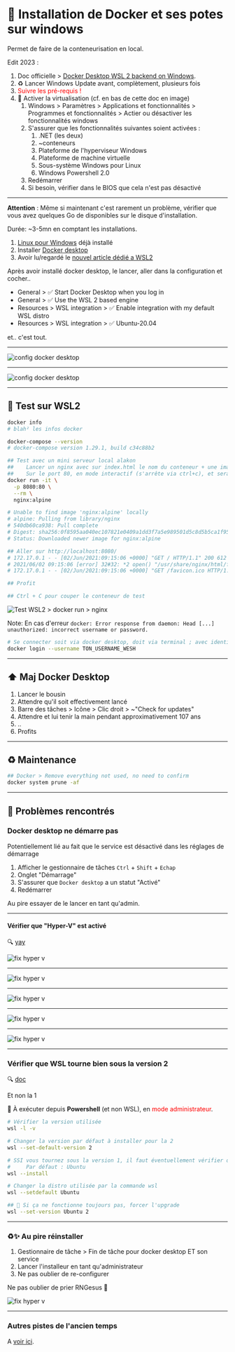 # 🐳 Installation de Docker et ses potes sur windows

Permet de faire de la conteneurisation en local.

Edit 2023 :

1. Doc officielle > [Docker Desktop WSL 2 backend on Windows](https://docs.docker.com/desktop/windows/wsl/).
2. ♻️ Lancer Windows Update avant, complètement, plusieurs fois
3. <span style="color: red;">Suivre les pré-requis !</span>
4. 🚨 Activer la virtualisation (cf. en bas de cette doc en image)
   1. Windows > Paramètres > Applications et fonctionnalités > Programmes et fonctionnalités > Actier ou désactiver les fonctionnalités windows
   2. S'assurer que les fonctionnalités suivantes soient activées :
      1. .NET (les deux)
      2. ~conteneurs
      3. Plateforme de l'hyperviseur Windows
      4. Plateforme de machine virtuelle
      5. Sous-système Windows pour Linux
      6. Windows Powershell 2.0
   3. Redémarrer
   4. Si besoin, vérifier dans le BIOS que cela n'est pas désactivé

---

**Attention** : Même si maintenant c'est rarement un problème, vérifier que vous avez quelques Go de disponibles sur le disque d'installation.

Durée: ~3-5mn en comptant les installations.

1. [Linux pour Windows](/README.md) déjà installé
2. Installer [Docker desktop](https://docs.docker.com/docker-for-windows/install/)
3. Avoir lu/regardé le [nouvel article dédié a WSL2](https://nickjanetakis.com/blog/a-linux-dev-environment-on-windows-with-wsl-2-docker-desktop-and-more)

Après avoir installé docker desktop, le lancer, aller dans la configuration et cocher..

- General > ✅ Start Docker Desktop when you log in
- General > ✅ Use the WSL 2 based engine
- Resources > WSL integration > ✅ Enable integration with my default WSL distro
- Resources > WSL integration > ✅ Ubuntu-20.04

et.. c'est tout.

---

![config docker desktop](../docs/images/docker/config/docker-desktop-config-1.png)

---

![config docker desktop](../docs/images/docker/config/docker-desktop-config-2.png)

---

## 📌 Test sur WSL2

```bash
docker info
# blah² les infos docker

docker-compose --version
# docker-compose version 1.29.1, build c34c88b2

## Test avec un mini serveur local alakon
##    Lancer un nginx avec sur index.html le nom du conteneur + une image
##    Sur le port 80, en mode interactif (s'arrête via ctrl+c), et sera supprimé après utilisation
docker run -it \
  -p 8080:80 \
  --rm \
  nginx:alpine

# Unable to find image 'nginx:alpine' locally
# alpine: Pulling from library/nginx
# 540db60ca938: Pull complete
# Digest: sha256:0f8595aa040ec107821e0409a1dd3f7a5e989501d5c8d5b5ca1f955f33ac81a0
# Status: Downloaded newer image for nginx:alpine

## Aller sur http://localhost:8080/
# 172.17.0.1 - - [02/Jun/2021:09:15:06 +0000] "GET / HTTP/1.1" 200 612 "-" "Mozilla/5.0 (Windows NT 10.0; Win64; x64) AppleWebKit/537.36 (KHTML, like Gecko) Chrome/91.0.4472.77 Safari/537.36" "-"
# 2021/06/02 09:15:06 [error] 32#32: *2 open() "/usr/share/nginx/html/favicon.ico" failed (2: No such file or directory), client: 172.17.0.1, server: localhost, request: "GET /favicon.ico HTTP/1.1", host: "localhost:8080", referrer: "http://localhost:8080/"
# 172.17.0.1 - - [02/Jun/2021:09:15:06 +0000] "GET /favicon.ico HTTP/1.1" 404 555 "http://localhost:8080/" "Mozilla/5.0 (Windows NT 10.0; Win64; x64) AppleWebKit/537.36 (KHTML, like Gecko) Chrome/91.0.4472.77 Safari/537.36" "-"

## Profit

## Ctrl + C pour couper le conteneur de test
```

![Test WSL2 > docker run > nginx](../docs/images/test-docker-nginx-ok.png)

Note: En cas d'erreur `docker: Error response from daemon: Head [...] unauthorized: incorrect username or password.`

```bash
# Se connecter soit via docker desktop, doit via terminal ; avec identifiant dockerhub
docker login --username TON_USERNAME_WESH
```

---

## ⬆️ Maj Docker Desktop

1. Lancer le bousin
2. Attendre qu'il soit effectivement lancé
3. Barre des tâches > Icône > Clic droit > ~"Check for updates"
4. Attendre et lui tenir la main pendant approximativement 107 ans
5. ..
6. Profits

---

## ♻️ Maintenance

```bash
## Docker > Remove everything not used, no need to confirm
docker system prune -af
```

---

## 🐛 Problèmes rencontrés

### Docker desktop ne démarre pas

Potentiellement lié au fait que le service est désactivé dans les réglages de démarrage

1. Afficher le gestionnaire de tâches `Ctrl` + `Shift` + `Echap`
2. Onglet "Démarrage"
3. S'assurer que `Docker desktop` a un statut "Activé"
4. Redémarrer

Au pire essayer de le lancer en tant qu'admin.

---

#### Vérifier que "Hyper-V" est activé

🔍 [yay](https://collabnix.com/error-docker-failed-to-start-docker-desktop-for-windows/#:~:text=You%20can%20try%20reinstalling%20Docker,attempting%20to%20start%20Docker%20again.)

![fix hyper v](../docs/images/docker/fix-enable-Hyper-V/docker-fix--enable-Hyper-V-01.png)

---

![fix hyper v](../docs/images/docker/fix-enable-Hyper-V/docker-fix--enable-Hyper-V-02.png)

---

![fix hyper v](../docs/images/docker/fix-enable-Hyper-V/docker-fix--enable-Hyper-V-03.png)

---

![fix hyper v](../docs/images/docker/fix-enable-Hyper-V/docker-fix--enable-Hyper-V-04.png)

---

![fix hyper v](../docs/images/docker/fix-enable-Hyper-V/docker-fix--enable-Hyper-V-05.png)

---

### Vérifier que WSL tourne bien sous la version 2

🔍 [doc](https://learn.microsoft.com/en-us/windows/wsl/install)

Et non la 1

🚨 À exécuter depuis **Powershell** (et non WSL), en <span style="color: red;">mode administrateur</span>.

```bash
# Vérifier la version utilisée
wsl -l -v

# Changer la version par défaut à installer pour la 2
wsl --set-default-version 2

# SSI vous tournez sous la version 1, il faut éventuellement vérifier que la 2 est bein installée avant de changer
#     Par défaut : Ubuntu
wsl --install

# Changer la distro utilisée par la commande wsl
wsl --setdefault Ubuntu

## 🎉 Si ça ne fonctionne toujours pas, forcer l'upgrade
wsl --set-version Ubuntu 2
```

---

### ♻️✨ Au pire réinstaller

1. Gestionnaire de tâche > Fin de tâche pour docker desktop ET son service
2. Lancer l'installeur en tant qu'administrateur
3. Ne pas oublier de re-configurer

Ne pas oublier de prier RNGesus 🙏

![fix hyper v](../docs/images/docker/fix-enable-Hyper-V/rngesus.png)

---

### Autres pistes de l'ancien temps

A [voir ici](https://github.com/youpiwaza/server-related-tutorials/blob/master/01-docker/01-Docker-desktop/docker%20crash%20on%20boot.md).
